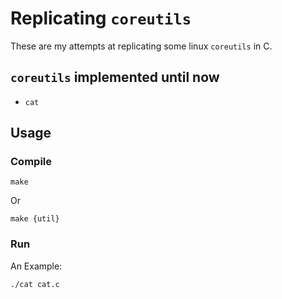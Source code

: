 # Replicating `coreutils`

These are my attempts at replicating some linux `coreutils` in C.

## `coreutils` implemented until now

- `cat`

## Usage

### Compile

```
make
```

Or

```
make {util}
```

### Run

An Example:

```
./cat cat.c
```
